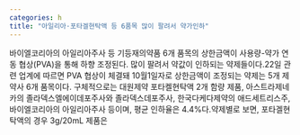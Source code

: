 ```yaml
---
categories: h
title: "아일리아·포타겔현탁액 등 6품목 많이 팔려서 약가인하"
---
```

바이엘코리아의 아일리아주사 등 기등재의약품 6개 품목의 상한금액이 사용량-약가 연동 협상(PVA)을 통해 하향 조정된다. 많이 팔려서 약값이 인하되는 약제들이다.22일 관련 업계에 따르면 PVA 협상이 체결돼 10월1일자로 상한금액이 조정되는 약제는 5개 제약사 6개 품목이다. 구체적으로는 대원제약 포타켈현탁액 2개 함량 제품, 아스트라제네카의 졸라덱스엘에이데포주사와 졸라덱스데포주사, 한국다케다제약의 애드세트리스주, 바이엘코리아의 아일리아주사 등이며, 평균 인하율은 4.4%다.약제별로 보면, 포타겔현탁액의 경우 3g/20mL 제품은